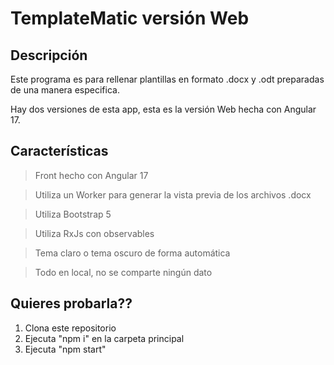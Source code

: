 # TemplateMatic versión Web

## Descripción

Este programa es para rellenar plantillas en formato .docx y .odt preparadas de una manera especifica.

Hay dos versiones de esta app, esta es la versión Web hecha con Angular 17.

## Características

>Front hecho con Angular 17

>Utiliza un Worker para generar la vista previa de los archivos .docx

>Utiliza Bootstrap 5

>Utiliza RxJs con observables

>Tema claro o tema oscuro de forma automática

>Todo en local, no se comparte ningún dato

## Quieres probarla??

1. Clona este repositorio
2. Ejecuta "npm i" en la carpeta principal
3. Ejecuta "npm start"